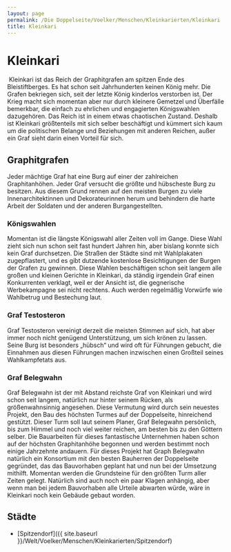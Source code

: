 ```yaml
---
layout: page
permalink: /Die Doppelseite/Voelker/Menschen/Kleinkarierten/Kleinkari
title: Kleinkari
---
```


# Kleinkari

<img alt="" src="{{ site.baseurl }}/assets/pics/weltenbuch/gallery/wappen/nrm/kleinkari.jpg" />
Kleinkari ist das Reich der Graphitgrafen am spitzen Ende des Bleistiftberges. Es hat schon seit Jahrhunderten keinen König mehr. Die Grafen bekriegen sich, seit der letzte König kinderlos verstorben ist. Der Krieg macht sich momentan aber nur durch kleinere Gemetzel und Überfälle bemerkbar, die einfach zu ehrlichen und engagierten Königswahlen dazugehören. Das Reich ist in einem etwas chaotischen Zustand. Deshalb ist Kleinkari größtenteils mit sich selber beschäftigt und kümmert sich kaum um die politischen Belange und Beziehungen mit anderen Reichen, außer ein Graf sieht darin einen Vorteil für sich.

## Graphitgrafen

Jeder mächtige Graf hat eine Burg auf einer der zahlreichen Graphitanhöhen. Jeder Graf versucht die größte und hübscheste Burg zu besitzen. Aus diesem Grund rennen auf den meisten Burgen zu viele Innenarchitektinnen und Dekorateurinnen herum und behindern die harte Arbeit der Soldaten und der anderen Burgangestellten.

### Königswahlen

Momentan ist die längste Königswahl aller Zeiten voll im Gange. Diese Wahl zieht sich nun schon seit fast hundert Jahren hin, aber bislang konnte sich kein Graf durchsetzen. Die Straßen der Städte sind mit Wahlplakaten zugepflastert, und es gibt dutzende kostenlose Besichtigungen der Burgen der Grafen zu gewinnen. Diese Wahlen beschäftigen schon seit langem alle großen und kleinen Gerichte in Kleinkari, da ständig irgendein Graf einen Konkurrenten verklagt, weil er der Ansicht ist, die gegnerische Werbekampagne sei nicht rechtens. Auch werden regelmäßig Vorwürfe wie Wahlbetrug und Bestechung laut.

### Graf Testosteron

Graf Testosteron vereinigt derzeit die meisten Stimmen auf sich, hat aber immer noch nicht genügend Unterstützung, um sich krönen zu lassen. Seine Burg ist besonders &bdquo;hübsch&ldquo; und wird oft für Führungen gebucht, die Einnahmen aus diesen Führungen machen inzwischen einen Großteil seines Wahlkampfetats aus.

### Graf Belegwahn

Graf Belegwahn ist der mit Abstand reichste Graf von Kleinkari und wird schon seit langem, natürlich nur hinter seinem Rücken, als größenwahnsinnig angesehen. Diese Vermutung wird durch sein neuestes Projekt, den Bau des höchsten Turmes auf der Doppelseite, hinreichend gestützt. Dieser Turm soll laut seinem Planer, Graf Belegwahn persönlich, bis zum Himmel und noch viel weiter reichen, am besten bis zu den Göttern selber. Die Bauarbeiten für dieses fantastische Unternehmen haben schon auf der höchsten Graphitanhöhe begonnen und werden bestimmt noch einige Jahrzehnte andauern. Für dieses Projekt hat Graph Belegwahn natürlich ein Konsortium mit den besten Bauherren der Doppelseite gegründet, das das Bauvorhaben geplant hat und nun bei der Umsetzung mithilft. Momentan werden die Grundsteine für den größten Turm aller Zeiten gelegt. Natürlich sind auch noch ein paar Klagen anhängig, aber wenn man bei jedem Bauvorhaben alle Urteile abwarten würde, wäre in Kleinkari noch kein Gebäude gebaut worden.

## Städte

- [Spitzendorf]({{ site.baseurl }}/Welt/Voelker/Menschen/Kleinkarierten/Spitzendorf)

